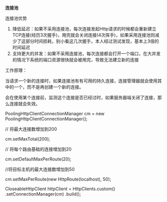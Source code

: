 **连接池**

连接池优势

1. 降低延迟：如果不采用连接池，每次连接发起Http请求的时候都会重新建立TCP连接\(经历3次握手\)，用完就会关闭连接\(4次挥手\)，如果采用连接池则减少了这部分时间损耗，别小看这几次握手，本人经过测试发现，基本上3倍的时间延迟
2. 支持更大的并发：如果不采用连接池，每次连接都会打开一个端口，在大并发的情况下系统的端口资源很快就会被用完，导致无法建立新的连接

工作原理：

当请求一个新的连接时，如果连接池有有可用的持久连接，连接管理器就会使用其中的一个，而不是再创建一个新的连接。

会在使用某个连接前，监测这个连接是否已经过时，如果服务器端关闭了连接，那么连接就会失效。





PoolingHttpClientConnectionManager cm = new PoolingHttpClientConnectionManager\(\);

// 将最大连接数增加到200

cm.setMaxTotal\(200\);

// 将每个路由基础的连接增加到20

cm.setDefaultMaxPerRoute\(20\);

//将目标主机的最大连接数增加到50

cm.setMaxPerRoute\(new HttpRoute\(localhost\), 50\);

CloseableHttpClient httpClient = HttpClients.custom\(\) .setConnectionManager\(cm\) .build\(\);

